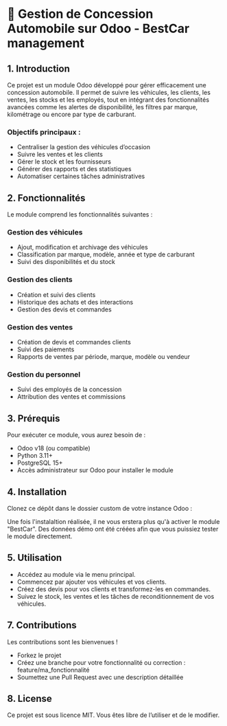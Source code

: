 # 🚗 Gestion de Concession Automobile sur Odoo - BestCar management
## 1. Introduction

Ce projet est un module Odoo développé pour gérer efficacement une concession automobile. Il permet de suivre les véhicules, les clients, les ventes, les stocks et les employés, tout en intégrant des fonctionnalités avancées comme les alertes de disponibilité, les filtres par marque, kilométrage ou encore par type de carburant.

### Objectifs principaux :

- Centraliser la gestion des véhicules d’occasion
- Suivre les ventes et les clients
- Gérer le stock et les fournisseurs
- Générer des rapports et des statistiques
- Automatiser certaines tâches administratives

## 2. Fonctionnalités

Le module comprend les fonctionnalités suivantes :

### Gestion des véhicules

- Ajout, modification et archivage des véhicules
- Classification par marque, modèle, année et type de carburant
- Suivi des disponibilités et du stock

### Gestion des clients

- Création et suivi des clients
- Historique des achats et des interactions
- Gestion des devis et commandes

### Gestion des ventes

- Création de devis et commandes clients
- Suivi des paiements
- Rapports de ventes par période, marque, modèle ou vendeur

### Gestion du personnel

- Suivi des employés de la concession
- Attribution des ventes et commissions


## 3. Prérequis

Pour exécuter ce module, vous aurez besoin de :

- Odoo v18 (ou compatible)
- Python 3.11+
- PostgreSQL 15+
- Accès administrateur sur Odoo pour installer le module

## 4. Installation

Clonez ce dépôt dans le dossier custom de votre instance Odoo :

Une fois l'instalaltion réalisée, il ne vous erstera plus qu'à activer le module "BestCar". Des données démo ont été créées afin que vous puissiez tester le module directement.

## 5. Utilisation

- Accédez au module via le menu principal.
- Commencez par ajouter vos véhicules et vos clients.
- Créez des devis pour vos clients et transformez-les en commandes.
- Suivez le stock, les ventes et les tâches de reconditionnement de vos véhicules.

## 7. Contributions

Les contributions sont les bienvenues !

- Forkez le projet
- Créez une branche pour votre fonctionnalité ou correction : feature/ma_fonctionnalité
- Soumettez une Pull Request avec une description détaillée

## 8. License

Ce projet est sous licence MIT. Vous êtes libre de l’utiliser et de le modifier.
